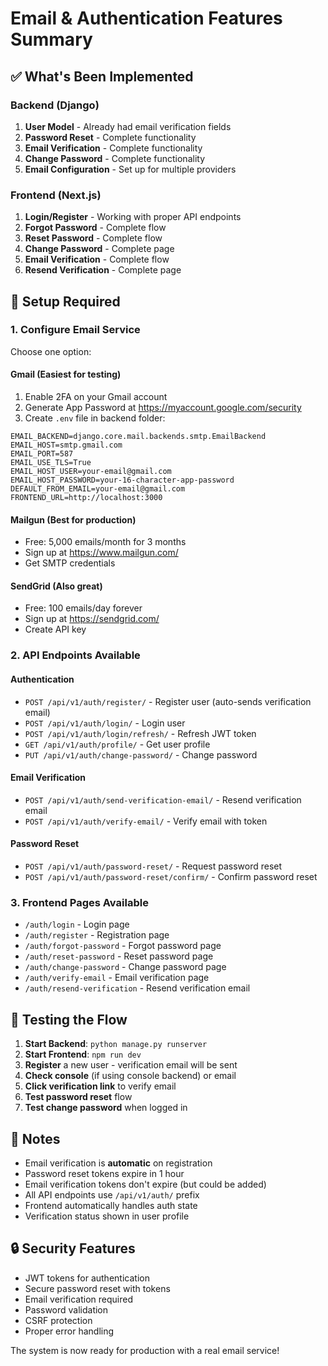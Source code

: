# Email & Authentication Features Summary

## ✅ What's Been Implemented

### Backend (Django)
1. **User Model** - Already had email verification fields
2. **Password Reset** - Complete functionality
3. **Email Verification** - Complete functionality  
4. **Change Password** - Complete functionality
5. **Email Configuration** - Set up for multiple providers

### Frontend (Next.js)
1. **Login/Register** - Working with proper API endpoints
2. **Forgot Password** - Complete flow
3. **Reset Password** - Complete flow  
4. **Change Password** - Complete page
5. **Email Verification** - Complete flow
6. **Resend Verification** - Complete page

## 🔧 Setup Required

### 1. Configure Email Service
Choose one option:

#### Gmail (Easiest for testing)
1. Enable 2FA on your Gmail account
2. Generate App Password at https://myaccount.google.com/security
3. Create `.env` file in backend folder:
```env
EMAIL_BACKEND=django.core.mail.backends.smtp.EmailBackend
EMAIL_HOST=smtp.gmail.com
EMAIL_PORT=587
EMAIL_USE_TLS=True
EMAIL_HOST_USER=your-email@gmail.com
EMAIL_HOST_PASSWORD=your-16-character-app-password
DEFAULT_FROM_EMAIL=your-email@gmail.com
FRONTEND_URL=http://localhost:3000
```

#### Mailgun (Best for production)
- Free: 5,000 emails/month for 3 months
- Sign up at https://www.mailgun.com/
- Get SMTP credentials

#### SendGrid (Also great)
- Free: 100 emails/day forever
- Sign up at https://sendgrid.com/
- Create API key

### 2. API Endpoints Available

#### Authentication
- `POST /api/v1/auth/register/` - Register user (auto-sends verification email)
- `POST /api/v1/auth/login/` - Login user
- `POST /api/v1/auth/login/refresh/` - Refresh JWT token
- `GET /api/v1/auth/profile/` - Get user profile
- `PUT /api/v1/auth/change-password/` - Change password

#### Email Verification
- `POST /api/v1/auth/send-verification-email/` - Resend verification email
- `POST /api/v1/auth/verify-email/` - Verify email with token

#### Password Reset
- `POST /api/v1/auth/password-reset/` - Request password reset
- `POST /api/v1/auth/password-reset/confirm/` - Confirm password reset

### 3. Frontend Pages Available
- `/auth/login` - Login page
- `/auth/register` - Registration page  
- `/auth/forgot-password` - Forgot password page
- `/auth/reset-password` - Reset password page
- `/auth/change-password` - Change password page
- `/auth/verify-email` - Email verification page
- `/auth/resend-verification` - Resend verification email

## 🚀 Testing the Flow

1. **Start Backend**: `python manage.py runserver`
2. **Start Frontend**: `npm run dev`
3. **Register** a new user - verification email will be sent
4. **Check console** (if using console backend) or email
5. **Click verification link** to verify email
6. **Test password reset** flow
7. **Test change password** when logged in

## 📝 Notes

- Email verification is **automatic** on registration
- Password reset tokens expire in 1 hour
- Email verification tokens don't expire (but could be added)
- All API endpoints use `/api/v1/auth/` prefix
- Frontend automatically handles auth state
- Verification status shown in user profile

## 🔒 Security Features

- JWT tokens for authentication
- Secure password reset with tokens
- Email verification required
- Password validation
- CSRF protection
- Proper error handling

The system is now ready for production with a real email service!
